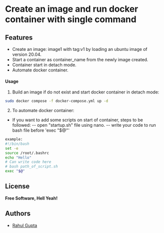 # Create an image and run docker container with single command

## Features
- Create an image: image1 with tag:v1 by loading an ubuntu image of version 20.04.
- Start a container as container_name from the newly image created.
- Container start in detach mode.
- Automate docker container.


#### Usage
1. Build an image if do not exist and start docker container in detach mode:
```sh
sudo docker compose -f docker-compose.yml up -d
```
2. To automate docker container:
- If you want to add some scripts on start of container, steps to be followed:
-- open "startup.sh" file using nano.
-- write your code to run bash file before 'exec "$@"'
```sh
example:
#!/bin/bash
set -e
source /root/.bashrc
echo "Hello"
# Can write code here
# bash path_of_script.sh
exec "$@"
```
## License
**Free Software, Hell Yeah!**

## Authors
- [Rahul Gupta](https://github.com/rahulelex)